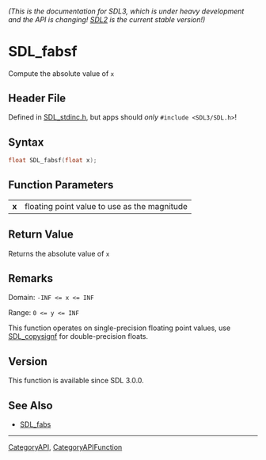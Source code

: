 ###### (This is the documentation for SDL3, which is under heavy development and the API is changing! [SDL2](https://wiki.libsdl.org/SDL2/) is the current stable version!)
# SDL_fabsf

Compute the absolute value of `x`

## Header File

Defined in [SDL_stdinc.h](https://github.com/libsdl-org/SDL/blob/main/include/SDL3/SDL_stdinc.h), but apps should _only_ `#include <SDL3/SDL.h>`!

## Syntax

```c
float SDL_fabsf(float x);

```

## Function Parameters

|           |                                              |
| --------- | -------------------------------------------- |
| **x**     | floating point value to use as the magnitude |

## Return Value

Returns the absolute value of `x`

## Remarks

Domain: `-INF <= x <= INF`

Range: `0 <= y <= INF`

This function operates on single-precision floating point values, use
[SDL_copysignf](SDL_copysignf) for double-precision floats.

## Version

This function is available since SDL 3.0.0.

## See Also

* [SDL_fabs](SDL_fabs)

----
[CategoryAPI](CategoryAPI), [CategoryAPIFunction](CategoryAPIFunction)

